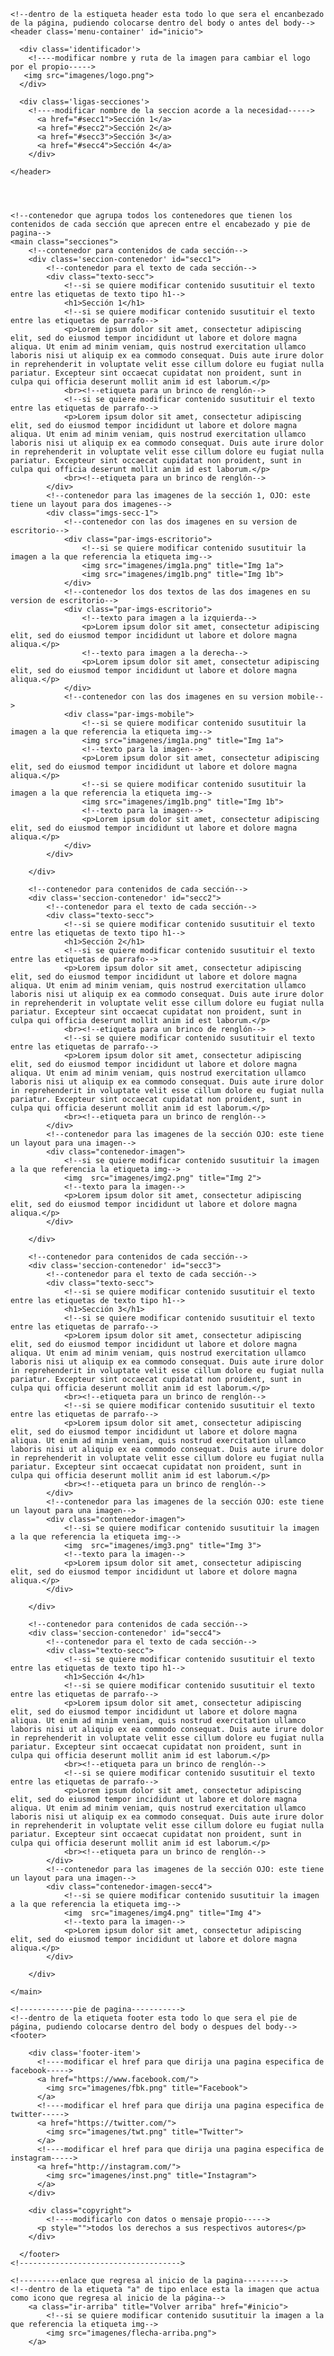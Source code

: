 <!--comenzamos creando la estrucura basica
de un documento html escribiendo <html y 
teclenado enter para autocompletar, lo que creara
la estructura que se llenara como se menciona a continuación...-->

<!--indica el tipo de docuemnto-->
<!DOCTYPE html> 
<!--dentro de l etiqueta html esta todo el contenido del documento html-->
<html> 
<!------------encabezado de pagina----------->
<!--dentro de la etiqueta head esta el encabezado del documento html-->
<head> 
	<title>felxbox_01</title> <!--dentro de la etiqueta tittle esta el titulo de la página-->
	<link rel='stylesheet' href='estilos.css'/> <!--dentro de esta etiqueta esta la referencia a la hoja de estilos-->
    <meta name="viewport" content="width=device-width, initial-scale=1.0"/> <!--viewport para trabajar responsive design-->
</head>

<!------------body de pagina----------->  
<!--dentro de la estiqueta body tipicamente esta todo lo que contendra página-->
<body> 


	<!--dentro de la estiqueta header esta todo lo que sera el encanbezado de la página, pudiendo colocarse dentro del body o antes del body-->
	<header class='menu-container' id="inicio">

      <div class='identificador'>
        <!----modificar nombre y ruta de la imagen para cambiar el logo por el propio----->
       <img src="imagenes/logo.png">
      </div>

      <div class='ligas-secciones'>
      	<!----modificar nombre de la seccion acorde a la necesidad----->
          <a href="#secc1">Sección 1</a>
          <a href="#secc2">Sección 2</a>
          <a href="#secc3">Sección 3</a>
          <a href="#secc4">Sección 4</a>
        </div>

    </header>

 


	<!--contenedor que agrupa todos los contenedores que tienen los contenidos de cada sección que aprecen entre el encabezado y pie de pagina-->
    <main class="secciones">
    	<!--contenedor para contenidos de cada sección-->
    	<div class='seccion-contenedor' id="secc1">
    		<!--contenedor para el texto de cada sección-->
    		<div class="texto-secc">
    			<!--si se quiere modificar contenido susutituir el texto entre las etiquetas de texto tipo h1-->
		        <h1>Sección 1</h1>
		        <!--si se quiere modificar contenido susutituir el texto entre las etiquetas de parrafo-->
		        <p>Lorem ipsum dolor sit amet, consectetur adipiscing elit, sed do eiusmod tempor incididunt ut labore et dolore magna aliqua. Ut enim ad minim veniam, quis nostrud exercitation ullamco laboris nisi ut aliquip ex ea commodo consequat. Duis aute irure dolor in reprehenderit in voluptate velit esse cillum dolore eu fugiat nulla pariatur. Excepteur sint occaecat cupidatat non proident, sunt in culpa qui officia deserunt mollit anim id est laborum.</p>
		        <br><!--etiqueta para un brinco de renglón-->
		        <!--si se quiere modificar contenido susutituir el texto entre las etiquetas de parrafo-->
		        <p>Lorem ipsum dolor sit amet, consectetur adipiscing elit, sed do eiusmod tempor incididunt ut labore et dolore magna aliqua. Ut enim ad minim veniam, quis nostrud exercitation ullamco laboris nisi ut aliquip ex ea commodo consequat. Duis aute irure dolor in reprehenderit in voluptate velit esse cillum dolore eu fugiat nulla pariatur. Excepteur sint occaecat cupidatat non proident, sunt in culpa qui officia deserunt mollit anim id est laborum.</p>
		        <br><!--etiqueta para un brinco de renglón-->
    		</div>
    		<!--contenedor para las imagenes de la sección 1, OJO: este tiene un layout para dos imagenes-->
    		<div class="imgs-secc-1">
    			<!--contenedor con las dos imagenes en su version de escritorio-->
    			<div class="par-imgs-escritorio">
    				<!--si se quiere modificar contenido susutituir la imagen a la que referencia la etiqueta img-->
	        		<img src="imagenes/img1a.png" title="Img 1a">
	        		<img src="imagenes/img1b.png" title="Img 1b">
    			</div>
    			<!--contenedor los dos textos de las dos imagenes en su version de escritorio-->
    			<div class="par-imgs-escritorio">
    				<!--texto para imagen a la izquierda-->
	        		<p>Lorem ipsum dolor sit amet, consectetur adipiscing elit, sed do eiusmod tempor incididunt ut labore et dolore magna aliqua.</p>
	        		<!--texto para imagen a la derecha-->
	        		<p>Lorem ipsum dolor sit amet, consectetur adipiscing elit, sed do eiusmod tempor incididunt ut labore et dolore magna aliqua.</p>
        		</div>
        		<!--contenedor con las dos imagenes en su version mobile-->
        		<div class="par-imgs-mobile">
    				<!--si se quiere modificar contenido susutituir la imagen a la que referencia la etiqueta img-->
	        		<img src="imagenes/img1a.png" title="Img 1a">
	        		<!--texto para la imagen-->
	        		<p>Lorem ipsum dolor sit amet, consectetur adipiscing elit, sed do eiusmod tempor incididunt ut labore et dolore magna aliqua.</p>
	        		<!--si se quiere modificar contenido susutituir la imagen a la que referencia la etiqueta img-->
	        		<img src="imagenes/img1b.png" title="Img 1b">
	        		<!--texto para la imagen-->
	        		<p>Lorem ipsum dolor sit amet, consectetur adipiscing elit, sed do eiusmod tempor incididunt ut labore et dolore magna aliqua.</p>
    			</div>
    		</div>

    	</div>

    	<!--contenedor para contenidos de cada sección-->
    	<div class='seccion-contenedor' id="secc2">
    		<!--contenedor para el texto de cada sección-->
    		<div class="texto-secc">
    			<!--si se quiere modificar contenido susutituir el texto entre las etiquetas de texto tipo h1-->
		        <h1>Sección 2</h1>
		        <!--si se quiere modificar contenido susutituir el texto entre las etiquetas de parrafo-->
		        <p>Lorem ipsum dolor sit amet, consectetur adipiscing elit, sed do eiusmod tempor incididunt ut labore et dolore magna aliqua. Ut enim ad minim veniam, quis nostrud exercitation ullamco laboris nisi ut aliquip ex ea commodo consequat. Duis aute irure dolor in reprehenderit in voluptate velit esse cillum dolore eu fugiat nulla pariatur. Excepteur sint occaecat cupidatat non proident, sunt in culpa qui officia deserunt mollit anim id est laborum.</p>
		        <br><!--etiqueta para un brinco de renglón-->
		        <!--si se quiere modificar contenido susutituir el texto entre las etiquetas de parrafo-->
		        <p>Lorem ipsum dolor sit amet, consectetur adipiscing elit, sed do eiusmod tempor incididunt ut labore et dolore magna aliqua. Ut enim ad minim veniam, quis nostrud exercitation ullamco laboris nisi ut aliquip ex ea commodo consequat. Duis aute irure dolor in reprehenderit in voluptate velit esse cillum dolore eu fugiat nulla pariatur. Excepteur sint occaecat cupidatat non proident, sunt in culpa qui officia deserunt mollit anim id est laborum.</p>
		        <br><!--etiqueta para un brinco de renglón-->
    		</div>
    		<!--contenedor para las imagenes de la sección OJO: este tiene un layout para una imagen-->
    		<div class="contenedor-imagen">
    			<!--si se quiere modificar contenido susutituir la imagen a la que referencia la etiqueta img-->
        		<img  src="imagenes/img2.png" title="Img 2">
        		<!--texto para la imagen-->
        		<p>Lorem ipsum dolor sit amet, consectetur adipiscing elit, sed do eiusmod tempor incididunt ut labore et dolore magna aliqua.</p>
    		</div>

    	</div>

    	<!--contenedor para contenidos de cada sección-->
    	<div class='seccion-contenedor' id="secc3">
    		<!--contenedor para el texto de cada sección-->
    		<div class="texto-secc">
    			<!--si se quiere modificar contenido susutituir el texto entre las etiquetas de texto tipo h1-->
		        <h1>Sección 3</h1>
		        <!--si se quiere modificar contenido susutituir el texto entre las etiquetas de parrafo-->
		        <p>Lorem ipsum dolor sit amet, consectetur adipiscing elit, sed do eiusmod tempor incididunt ut labore et dolore magna aliqua. Ut enim ad minim veniam, quis nostrud exercitation ullamco laboris nisi ut aliquip ex ea commodo consequat. Duis aute irure dolor in reprehenderit in voluptate velit esse cillum dolore eu fugiat nulla pariatur. Excepteur sint occaecat cupidatat non proident, sunt in culpa qui officia deserunt mollit anim id est laborum.</p>
		        <br><!--etiqueta para un brinco de renglón-->
		        <!--si se quiere modificar contenido susutituir el texto entre las etiquetas de parrafo-->
		        <p>Lorem ipsum dolor sit amet, consectetur adipiscing elit, sed do eiusmod tempor incididunt ut labore et dolore magna aliqua. Ut enim ad minim veniam, quis nostrud exercitation ullamco laboris nisi ut aliquip ex ea commodo consequat. Duis aute irure dolor in reprehenderit in voluptate velit esse cillum dolore eu fugiat nulla pariatur. Excepteur sint occaecat cupidatat non proident, sunt in culpa qui officia deserunt mollit anim id est laborum.</p>
		        <br><!--etiqueta para un brinco de renglón-->
    		</div>
    		<!--contenedor para las imagenes de la sección OJO: este tiene un layout para una imagen-->
    		<div class="contenedor-imagen">
    			<!--si se quiere modificar contenido susutituir la imagen a la que referencia la etiqueta img-->
        		<img  src="imagenes/img3.png" title="Img 3">
        		<!--texto para la imagen-->
        		<p>Lorem ipsum dolor sit amet, consectetur adipiscing elit, sed do eiusmod tempor incididunt ut labore et dolore magna aliqua.</p>
    		</div>

    	</div>

    	<!--contenedor para contenidos de cada sección-->
    	<div class='seccion-contenedor' id="secc4">
    		<!--contenedor para el texto de cada sección-->
    		<div class="texto-secc">
    			<!--si se quiere modificar contenido susutituir el texto entre las etiquetas de texto tipo h1-->
		        <h1>Sección 4</h1>
		        <!--si se quiere modificar contenido susutituir el texto entre las etiquetas de parrafo-->
		        <p>Lorem ipsum dolor sit amet, consectetur adipiscing elit, sed do eiusmod tempor incididunt ut labore et dolore magna aliqua. Ut enim ad minim veniam, quis nostrud exercitation ullamco laboris nisi ut aliquip ex ea commodo consequat. Duis aute irure dolor in reprehenderit in voluptate velit esse cillum dolore eu fugiat nulla pariatur. Excepteur sint occaecat cupidatat non proident, sunt in culpa qui officia deserunt mollit anim id est laborum.</p>
		        <br><!--etiqueta para un brinco de renglón-->
		        <!--si se quiere modificar contenido susutituir el texto entre las etiquetas de parrafo-->
		        <p>Lorem ipsum dolor sit amet, consectetur adipiscing elit, sed do eiusmod tempor incididunt ut labore et dolore magna aliqua. Ut enim ad minim veniam, quis nostrud exercitation ullamco laboris nisi ut aliquip ex ea commodo consequat. Duis aute irure dolor in reprehenderit in voluptate velit esse cillum dolore eu fugiat nulla pariatur. Excepteur sint occaecat cupidatat non proident, sunt in culpa qui officia deserunt mollit anim id est laborum.</p>
		        <br><!--etiqueta para un brinco de renglón-->
    		</div>
    		<!--contenedor para las imagenes de la sección OJO: este tiene un layout para una imagen-->
    		<div class="contenedor-imagen-secc4">
    			<!--si se quiere modificar contenido susutituir la imagen a la que referencia la etiqueta img-->
        		<img  src="imagenes/img4.png" title="Img 4">
        		<!--texto para la imagen-->
        		<p>Lorem ipsum dolor sit amet, consectetur adipiscing elit, sed do eiusmod tempor incididunt ut labore et dolore magna aliqua.</p>
    		</div>

    	</div>

    </main>

    <!------------pie de pagina----------->
    <!--dentro de la etiqueta footer esta todo lo que sera el pie de página, pudiendo colocarse dentro del body o despues del body-->
	<footer>
	   
	    <div class='footer-item'>
	      <!----modificar el href para que dirija una pagina especifica de facebook----->
	      <a href="https://www.facebook.com/">
	      	<img src="imagenes/fbk.png" title="Facebook">
	      </a>
	      <!----modificar el href para que dirija una pagina especifica de twitter----->
	      <a href="https://twitter.com/">
	      	<img src="imagenes/twt.png" title="Twitter">
	      </a>
	      <!----modificar el href para que dirija una pagina especifica de instagram----->
	      <a href="http://instagram.com/">
	      	<img src="imagenes/inst.png" title="Instagram">
	      </a>
	    </div>

	    <div class="copyright">
	    	<!----modificarlo con datos o mensaje propio----->
	      <p style="">todos los derechos a sus respectivos autores</p>
	    </div>
	    
	  </footer>
	<!------------------------------------>

	<!---------enlace que regresa al inicio de la pagina--------->
	<!--dentro de la etiqueta "a" de tipo enlace esta la imagen que actua como icono que regresa al inicio de la página-->
	    <a class="ir-arriba" title="Volver arriba" href="#inicio">
	    	<!--si se quiere modificar contenido susutituir la imagen a la que referencia la etiqueta img-->
	      	<img src="imagenes/flecha-arriba.png">
	    </a>

</body>

</html>
